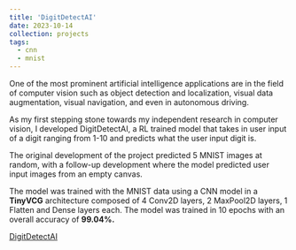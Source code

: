 ```yaml
---
title: 'DigitDetectAI'
date: 2023-10-14
collection: projects
tags:
  - cnn
  - mnist
---
```

One of the most prominent artificial intelligence applications are in the field of computer vision such as object detection and localization, visual data augmentation, visual navigation, and even in autonomous driving.

As my first stepping stone towards my independent research in computer vision, I developed DigitDetectAI, a RL trained model that takes in user input of a digit ranging from 1-10 and predicts what the user input digit is.

The original development of the project predicted 5 MNIST images at random, with a follow-up development where the model predicted user input images from an empty canvas.

The model was trained with the MNIST data using a CNN model in a **TinyVCG** architecture composed of 4 Conv2D layers, 2 MaxPool2D layers, 1 Flatten and Dense layers each. The model was trained in 10 epochs with an overall accuracy of **99.04%.**

<a href="../../external_files/DigitDetectAI/index.html" class="demo_btn btn" style="text_">DigitDetectAI</a>

